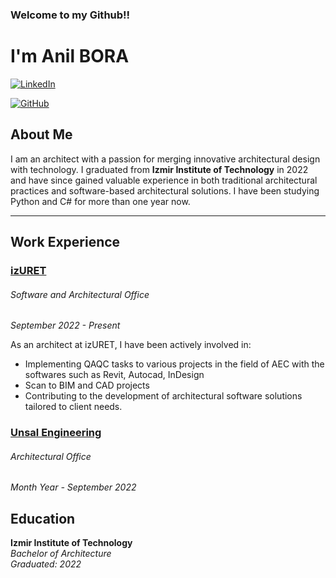 ### Welcome to my Github!!
# I'm Anil BORA

[![LinkedIn](https://img.shields.io/badge/-LinkedIn-blue?style=flat-square&logo=linkedin&logoColor=white&link=https://www.linkedin.com/in/anilbora/)](https://www.linkedin.com/in/anilbora/)

[![GitHub](https://img.shields.io/badge/-GitHub-black?style=flat-square&logo=github&logoColor=white&link=https://github.com/anilbora/)](https://github.com/anlbora/)

## About Me

I am an architect with a passion for merging innovative architectural design with technology. I graduated from **Izmir Institute of Technology** in 2022 and have since gained valuable experience in both traditional architectural practices and software-based architectural solutions. I have been studying Python and C# for more than one year now.

---

## Work Experience

### [**izURET**](https://www.izuret.com/)
###### Software and Architectural Office
*September 2022 - Present*

As an architect at izURET, I have been actively involved in:

- Implementing QAQC tasks to various projects in the field of AEC with the softwares such as Revit, Autocad, InDesign
- Scan to BIM and CAD projects
- Contributing to the development of architectural software solutions tailored to client needs.
  
### [Unsal Engineering](https://www.unsal.com.tr/)
###### Architectural Office
*Month Year - September 2022*

## Education

**Izmir Institute of Technology**  
*Bachelor of Architecture*  
*Graduated: 2022*


